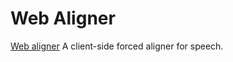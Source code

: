 # Web Aligner 

[Web aligner](https://github.com/chrisbaume/webaligner) A client-side forced aligner for speech.